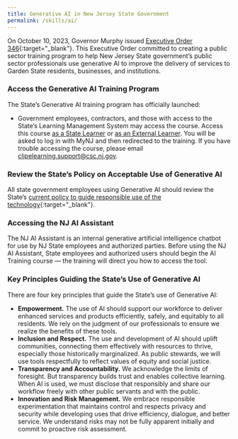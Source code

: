```yaml
---
title: Generative AI in New Jersey State Government
permalink: /skills/ai/
---
```


On October 10, 2023, Governor Murphy issued [Executive Order 346](https://nj.gov/infobank/eo/056murphy/pdf/EO-346.pdf){:target="\_blank"}. This Executive Order committed to creating a public sector training program to help New Jersey State government’s public sector professionals use generative AI to improve the delivery of services to Garden State residents, businesses, and institutions.

### Access the Generative AI Training Program

The State’s Generative AI training program has officially launched:

- Government employees, contractors, and those with access to the State’s Learning Management System may access the course. Access this course [as a State Learner](https://stateofnewjersey.sabacloud.com/Saba/Web_spf/NA9P2PRD001/common/ledetail/CLIP.RAIPP.WBT/latestversion) or [as an External Learner](https://stateofnewjersey-external.sabacloud.com/Saba/Web_spf/NA9P2PRD001/common/ledetail/CLIP.RAIPP.WBT/latestversion). You will be asked to log in with MyNJ and then redirected to the training. If you have trouble accessing the course, please email [clipelearning.support@csc.nj.gov](mailto:clipelearning.support@csc.nj.gov).

### Review the State’s Policy on Acceptable Use of Generative AI

All state government employees using Generative AI should review the State’s [current policy to guide responsible use of the technology](https://www.nj.gov/circulars/23-oit-007.pdf){:target="\_blank"}.

### Accessing the NJ AI Assistant

The NJ AI Assistant is an internal generative artificial intelligence chatbot for use by NJ State employees and authorized parties. Before using the NJ AI Assistant, State employees and authorized users should begin the AI Training course — the training will direct you how to access the tool.

### Key Principles Guiding the State’s Use of Generative AI

There are four key principles that guide the State’s use of Generative AI:

- **Empowerment.** The use of AI should support our workforce to deliver enhanced services and products efficiently, safely, and equitably to all residents. We rely on the judgment of our professionals to ensure we realize the benefits of these tools.
- **Inclusion and Respect.** The use and development of AI should uplift communities, connecting them effectively with resources to thrive, especially those historically marginalized. As public stewards, we will use tools respectfully to reflect values of equity and social justice.
- **Transparency and Accountability.** We acknowledge the limits of foresight. But transparency builds trust and enables collective learning. When AI is used, we must disclose that responsibly and share our workflow freely with other public servants and with the public.
- **Innovation and Risk Management.** We embrace responsible experimentation that maintains control and respects privacy and security while developing uses that drive efficiency, dialogue, and better service. We understand risks may not be fully apparent initially and commit to proactive risk assessment.
